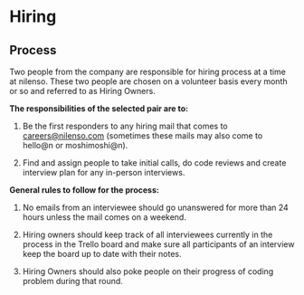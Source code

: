 # Hiring

## Process

Two people from the company are responsible for hiring process at a time at nilenso. These two people are chosen on a volunteer basis every month or so and referred to as Hiring Owners.

**The responsibilities of the selected pair are to:** 

1. Be the first responders to any hiring mail that comes to careers@nilenso.com \(sometimes these mails may also come to hello@n or moshimoshi@n\). 

2. Find and assign people to take initial calls, do code reviews and create interview plan for any in-person interviews.

**General rules to follow for the process:** 

1. No emails from an interviewee should go unanswered for more than 24 hours unless the mail comes on a weekend. 

2. Hiring owners should keep track of all interviewees currently in the process in the Trello board and make sure all participants of an interview keep the board up to date with their notes. 

3. Hiring Owners should also poke people on their progress of coding problem during that round.

